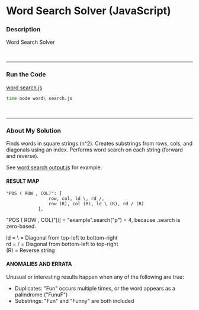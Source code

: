 # Word Search Solver (JavaScript)


### Description

Word Search Solver

<br />

---
### Run the Code

[word search.js](https://github.com/wrightben/codeeval/blob/master/code/word%20search.js)

```sh
time node word\ search.js
```

<br />

---
### About My Solution

Finds words in square strings (n^2). Creates substrings from rows, cols, and diagonals using an index. Performs word search on each string (forward and reverse).

See [word search output.js](https://github.com/wrightben/codeeval/blob/master/code/output/word%20search%20output.js) for example. 


#### RESULT MAP

```
"POS ( ROW , COL)":	[
				row, col, ld \, rd /, 
				row (R), col (R), ld \ (R), rd / (R)
			],
```

"POS ( ROW , COL)"[i] = "example".search("p") = 4, because .search is zero-based.

ld = \ = Diagonal from top-left to bottom-right <br />
rd = / = Diagonal from bottom-left to top-right <br />
(R) = Reverse string

#### ANOMALIES AND ERRATA

Unusual or interesting results happen when any of the following are true:

* Duplicates: "Fun" occurs multiple times, or the word appears as a palindrome ("FunuF")
* Substrings: "Fun" and "Funny" are both included